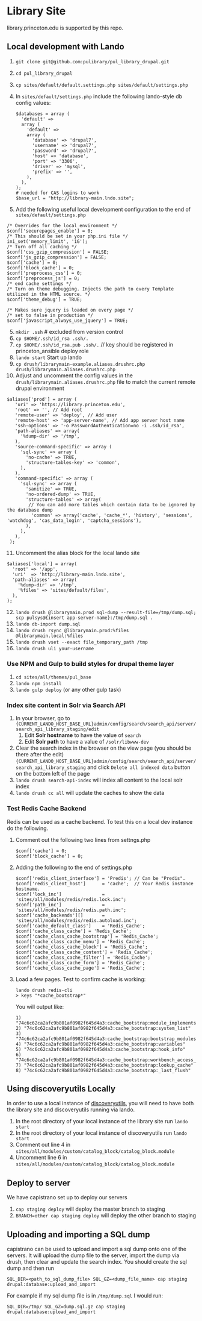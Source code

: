 # Library Site

library.princeton.edu is supported by this repo.

## Local development with Lando

1. `git clone git@github.com:pulibrary/pul_library_drupal.git`
2. `cd pul_library_drupal`
2. `cp sites/default/default.settings.php sites/default/settings.php`
3. In `sites/default/settings.php` include the following lando-style db config values:

    ```
    $databases = array (
      'default' =>
      array (
        'default' =>
        array (
          'database' => 'drupal7',
          'username' => 'drupal7',
          'password' => 'drupal7',
          'host' => 'database',
          'port' => '3306',
          'driver' => 'mysql',
          'prefix' => '',
        ),
      ),
    );
    # needed for CAS logins to work
    $base_url = "http://library-main.lndo.site";
    ```
4. Add the following useful local development configuration to the end of `sites/default/settings.php`
```
/* Overrides for the local environment */
$conf['securepages_enable'] = 0;
/* This should be set in your php.ini file */
ini_set('memory_limit', '1G');
/* Turn off all caching */
$conf['css_gzip_compression'] = FALSE;
$conf['js_gzip_compression'] = FALSE;
$conf['cache'] = 0;
$conf['block_cache'] = 0;
$conf['preprocess_css'] = 0;
$conf['preprocess_js'] = 0;
/* end cache settings */
/* Turn on theme debugging. Injects the path to every Template utilized in the HTML source. */
$conf['theme_debug'] = TRUE;

/* Makes sure jquery is loaded on every page */
/* set to false in production */
$conf['javascript_always_use_jquery'] = TRUE;
```
5. `mkdir .ssh` # excluded from version control
6. `cp $HOME/.ssh/id_rsa .ssh/.`
7. `cp $HOME/.ssh/id_rsa.pub .ssh/.` // key should be registered in princeton_ansible deploy role
8. `lando start` Start up lando
9. `cp drush/librarymain-example.aliases.drushrc.php drush/librarymain.aliases.drushrc.php`
10. Adjust and uncomment the config values in the  `drush/librarymain.aliases.drushrc.php` file to match the current remote drupal environment
```
$aliases['prod'] = array (
   'uri' => 'https://library.princeton.edu',
   'root' => '', // Add root
   'remote-user' => 'deploy', // Add user
   'remote-host' => 'app-server-name', // Add app server host name
   'ssh-options' => '-o PasswordAuthentication=no -i .ssh/id_rsa',
   'path-aliases' => array(
     '%dump-dir' => '/tmp',
   ),
   'source-command-specific' => array (
     'sql-sync' => array (
       'no-cache' => TRUE,
       'structure-tables-key' => 'common',
     ),
   ),
   'command-specific' => array (
     'sql-sync' => array (
       'sanitize' => TRUE,
       'no-ordered-dump' => TRUE,
       'structure-tables' => array(
        // You can add more tables which contain data to be ignored by the database dump
         'common' => array('cache', 'cache_*', 'history', 'sessions', 'watchdog', 'cas_data_login', 'captcha_sessions'),
       ),
     ),
   ),
 );
```
11. Uncomment the alias block for the local lando site
```
$aliases['local'] = array(
  'root' => '/app',
  'uri'  => 'http://library-main.lndo.site',
  'path-aliases' => array(
    '%dump-dir' => '/tmp',
    '%files' => 'sites/default/files',
  ),
);
```
12. `lando drush @librarymain.prod sql-dump --result-file=/tmp/dump.sql; scp pulsys@{insert app-server-name}:/tmp/dump.sql .`
13. `lando db-import dump.sql`
14. `lando drush rsync @librarymain.prod:%files @librarymain.local:%files`
15. `lando drush vset --exact file_temporary_path /tmp`
16. `lando drush uli your-username`

### Use NPM and Gulp to build styles for drupal theme layer

1. `cd sites/all/themes/pul_base`
2. `lando npm install`
3. `lando gulp deploy` (or any other gulp task)

### Index site content in Solr via Search API

1. In your browser, go to `{CURRENT_LANDO_HOST_BASE_URL}admin/config/search/search_api/server/search_api_library_staging/edit`
   1. Edit **Solr hostname** to have the value of `search`
   1. Edit **Solr path** to have a value of `/solr/libwww-dev`
1. Clear the search index in the browser on the view page (you should be there after the edit) `{CURRENT_LANDO_HOST_BASE_URL}admin/config/search/search_api/server/search_api_library_staging` and click `Delete all indexed data` button on the bottom left of the page
1. `lando drush search-api-index` will index all content to the local solr index
1. `lando drush cc all` will update the caches to show the data


### Test Redis Cache Backend
Redis can be used as a cache backend. To test this on a local dev instance do the following.

1. Comment out the following two lines from settngs.php
    ```
    $conf['cache'] = 0;
    $conf['block_cache'] = 0;
    ```
1. Adding the following to the end of settings.php
    ```
    $conf['redis_client_interface'] = 'Predis'; // Can be "Predis".
    $conf['redis_client_host']      = 'cache';  // Your Redis instance hostname.
    $conf['lock_inc']               = 'sites/all/modules/redis/redis.lock.inc';
    $conf['path_inc']               = 'sites/all/modules/redis/redis.path.inc';
    $conf['cache_backends'][]       = 'sites/all/modules/redis/redis.autoload.inc';
    $conf['cache_default_class']    = 'Redis_Cache';
    $conf['cache_class_cache'] = 'Redis_Cache';
    $conf['cache_class_cache_bootstrap'] = 'Redis_Cache';
    $conf['cache_class_cache_menu'] = 'Redis_Cache';
    $conf['cache_class_cache_block'] = 'Redis_Cache';
    $conf['cache_class_cache_content'] = 'Redis_Cache';
    $conf['cache_class_cache_filter'] = 'Redis_Cache';
    $conf['cache_class_cache_form'] = 'Redis_Cache';
    $conf['cache_class_cache_page'] = 'Redis_Cache';
    ```
1. Load a few pages. Test to confirm cache is working:
    ```
    lando drush redis-cli
    > keys "*cache_bootstrap*"
    ```
    You will output like:
      ```
      1) "74c6c62ca2afc9b801af0982f645d4a3:cache_bootstrap:module_implements"
      2) "74c6c62ca2afc9b801af0982f645d4a3:cache_bootstrap:system_list"
      3) "74c6c62ca2afc9b801af0982f645d4a3:cache_bootstrap:bootstrap_modules"
      4) "74c6c62ca2afc9b801af0982f645d4a3:cache_bootstrap:variables"
      5) "74c6c62ca2afc9b801af0982f645d4a3:cache_bootstrap:hook_info"
      6) "74c6c62ca2afc9b801af0982f645d4a3:cache_bootstrap:workbench_access_tree"
      7) "74c6c62ca2afc9b801af0982f645d4a3:cache_bootstrap:lookup_cache"
      8) "74c6c62ca2afc9b801af0982f645d4a3:cache_bootstrap:_last_flush"
      ```


## Using discoveryutils Locally
In order to use a local instance of [discoveryutils](https://github.com/pulibrary/discoveryutils), you will need to have both the library site and discoveryutils running via lando.

1. In the root directory of your local instance of the library site run `lando start`
1. In the root directory of your local instance of discoveryutils run `lando start`
1. Comment out line 4 in `sites/all/modules/custom/catalog_block/catalog_block.module`
1. Uncomment line 6 in `sites/all/modules/custom/catalog_block/catalog_block.module`

## Deploy to server

We have capistrano set up to deploy our servers

1. `cap staging deploy` will deploy the master branch to staging
1. `BRANCH=other cap staging deploy` will deploy the other branch to staging

## Uploading and importing a SQL dump
capistrano can be used to upload and import a sql dump onto one of the servers. It will upload the dump file to the server, import the dump via drush, then clear and update the search index. You should create the sql dump and then run
```
SQL_DIR=<path_to_sql_dump_file> SQL_GZ=<dump_file_name> cap staging drupal:database:upload_and_import
```

For example if my sql dump file is in `/tmp/dump.sql` I would run:
```
SQL_DIR=/tmp/ SQL_GZ=dump.sql.gz cap staging drupal:database:upload_and_import
```
